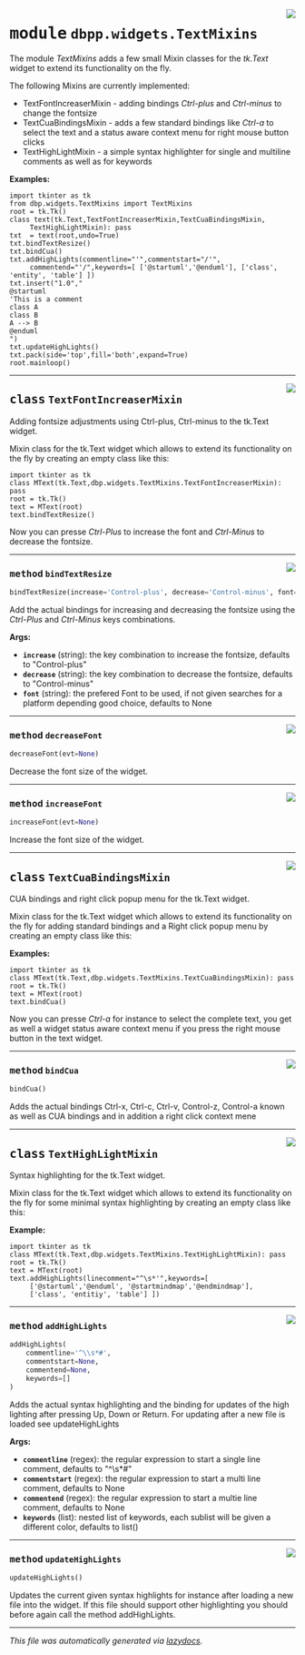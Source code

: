 <!-- markdownlint-disable -->

<a href="../dbpp/widgets/TextMixins.py#L0"><img align="right" style="float:right;" src="https://img.shields.io/badge/-source-cccccc?style=flat-square"></a>

# <kbd>module</kbd> `dbpp.widgets.TextMixins`
The module *TextMixins* adds a few small Mixin classes for the *tk.Text* widget to extend its functionality on the fly. 

The following Mixins are currently implemented: 


- TextFontIncreaserMixin - adding bindings *Ctrl-plus* and *Ctrl-minus* to change the fontsize 
- TextCuaBindingsMixin  - adds a few standard bindings like *Ctrl-a* to select the text and a status aware context menu for right mouse button clicks 
- TextHighLightMixin - a simple syntax highlighter for single and multiline comments as well as for keywords 



**Examples:**
 

```
import tkinter as tk
from dbp.widgets.TextMixins import TextMixins
root = tk.Tk()
class text(tk.Text,TextFontIncreaserMixin,TextCuaBindingsMixin,
     TextHighLightMixin): pass
txt  = text(root,undo=True) 
txt.bindTextResize()
txt.bindCua()
txt.addHighLights(commentline="'",commentstart="/'",
     commentend="'/",keywords=[ ['@startuml','@enduml'], ['class', 'entity', 'table'] ])
txt.insert("1.0","
@startuml
'This is a comment
class A
class B
A --> B
@enduml
")
txt.updateHighLights()
txt.pack(side='top',fill='both',expand=True)
root.mainloop()        
``` 



---

<a href="../dbpp/widgets/TextMixins.py#L45"><img align="right" style="float:right;" src="https://img.shields.io/badge/-source-cccccc?style=flat-square"></a>

## <kbd>class</kbd> `TextFontIncreaserMixin`
Adding fontsize adjustments using Ctrl-plus, Ctrl-minus to the tk.Text widget. 

Mixin class for the tk.Text widget which allows to extend its functionality on the fly by creating an empty class like this: 

```
import tkinter as tk
class MText(tk.Text,dbp.widgets.TextMixins.TextFontIncreaserMixin): pass
root = tk.Tk()
text = MText(root)
text.bindTextResize()
``` 

Now you can presse *Ctrl-Plus* to increase the font and *Ctrl-Minus* to decrease the fontsize. 




---

<a href="../dbpp/widgets/TextMixins.py#L62"><img align="right" style="float:right;" src="https://img.shields.io/badge/-source-cccccc?style=flat-square"></a>

### <kbd>method</kbd> `bindTextResize`

```python
bindTextResize(increase='Control-plus', decrease='Control-minus', font=None)
```

Add the actual bindings for increasing and decreasing the fontsize using the *Ctrl-Plus* and *Ctrl-Minus* keys combinations. 



**Args:**
 
 - <b>`increase`</b> (string):  the key combination to increase the fontsize, defaults to "Control-plus" 
 - <b>`decrease`</b> (string):  the key combination to decrease the fontsize, defaults to "Control-minus"             
 - <b>`font`</b> (string):  the prefered Font to be used, if not given searches for a platform depending good choice, defaults to None 

---

<a href="../dbpp/widgets/TextMixins.py#L95"><img align="right" style="float:right;" src="https://img.shields.io/badge/-source-cccccc?style=flat-square"></a>

### <kbd>method</kbd> `decreaseFont`

```python
decreaseFont(evt=None)
```

Decrease the font size of the widget. 

---

<a href="../dbpp/widgets/TextMixins.py#L90"><img align="right" style="float:right;" src="https://img.shields.io/badge/-source-cccccc?style=flat-square"></a>

### <kbd>method</kbd> `increaseFont`

```python
increaseFont(evt=None)
```

Increase the font size of the widget. 


---

<a href="../dbpp/widgets/TextMixins.py#L100"><img align="right" style="float:right;" src="https://img.shields.io/badge/-source-cccccc?style=flat-square"></a>

## <kbd>class</kbd> `TextCuaBindingsMixin`
CUA bindings and right click popup menu for the tk.Text widget. 

Mixin class for the tk.Text widget which allows to extend its functionality on the fly for adding standard bindings and a Right click popup menu  by creating an empty class like this: 



**Examples:**
 

```
import tkinter as tk
class MText(tk.Text,dbp.widgets.TextMixins.TextCuaBindingsMixin): pass
root = tk.Tk()
text = MText(root)
text.bindCua()
``` 

Now you can presse *Ctrl-a* for instance to select the complete text, you get as well a widget status aware context menu if you press the right mouse button in the text widget. 




---

<a href="../dbpp/widgets/TextMixins.py#L122"><img align="right" style="float:right;" src="https://img.shields.io/badge/-source-cccccc?style=flat-square"></a>

### <kbd>method</kbd> `bindCua`

```python
bindCua()
```

Adds the actual bindings Ctrl-x, Ctrl-c, Ctrl-v, Control-z, Control-a known as well as CUA bindings and in addition a right click context mene 


---

<a href="../dbpp/widgets/TextMixins.py#L179"><img align="right" style="float:right;" src="https://img.shields.io/badge/-source-cccccc?style=flat-square"></a>

## <kbd>class</kbd> `TextHighLightMixin`
Syntax highlighting for the tk.Text widget. 

Mixin class for the tk.Text widget which allows to extend its functionality on the fly for some minimal syntax highlighting by creating an empty class like this: 



**Example:**
 

```
import tkinter as tk
class MText(tk.Text,dbp.widgets.TextMixins.TextHighLightMixin): pass
root = tk.Tk()
text = MText(root)
text.addHighLights(linecomment="^\s*'",keywords=[ 
     ['@startuml','@enduml', '@startmindmap','@endmindmap'], 
     ['class', 'entitiy', 'table'] ])
``` 




---

<a href="../dbpp/widgets/TextMixins.py#L200"><img align="right" style="float:right;" src="https://img.shields.io/badge/-source-cccccc?style=flat-square"></a>

### <kbd>method</kbd> `addHighLights`

```python
addHighLights(
    commentline='^\\s*#',
    commentstart=None,
    commentend=None,
    keywords=[]
)
```

Adds the actual syntax highlighting and the binding for updates of the high lighting after pressing Up, Down or Return. For updating after a new file is loaded see updateHighLights 



**Args:**
 
 - <b>`commentline`</b> (regex):  the regular expression to start a single line comment, defaults to "^\s*#" 
 - <b>`commentstart`</b> (regex):  the regular expression to start a multi line comment, defaults to None 
 - <b>`commentend`</b> (regex):  the regular expression to start a multie line comment, defaults to None             
 - <b>`keywords`</b> (list):  nested list of keywords, each sublist will be given a different color, defaults to list() 



---

<a href="../dbpp/widgets/TextMixins.py#L233"><img align="right" style="float:right;" src="https://img.shields.io/badge/-source-cccccc?style=flat-square"></a>

### <kbd>method</kbd> `updateHighLights`

```python
updateHighLights()
```

Updates the current given syntax highlights for instance after loading a new file into the widget. If this file should support other highlighting you should before again call the method addHighLights. 




---

_This file was automatically generated via [lazydocs](https://github.com/ml-tooling/lazydocs)._
